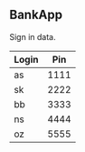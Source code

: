 ## BankApp

Sign in data.

| Login | Pin  |
| ----- | ---- |
| as    | 1111 |
| sk    | 2222 |
| bb    | 3333 |
| ns    | 4444 |
| oz    | 5555 |
